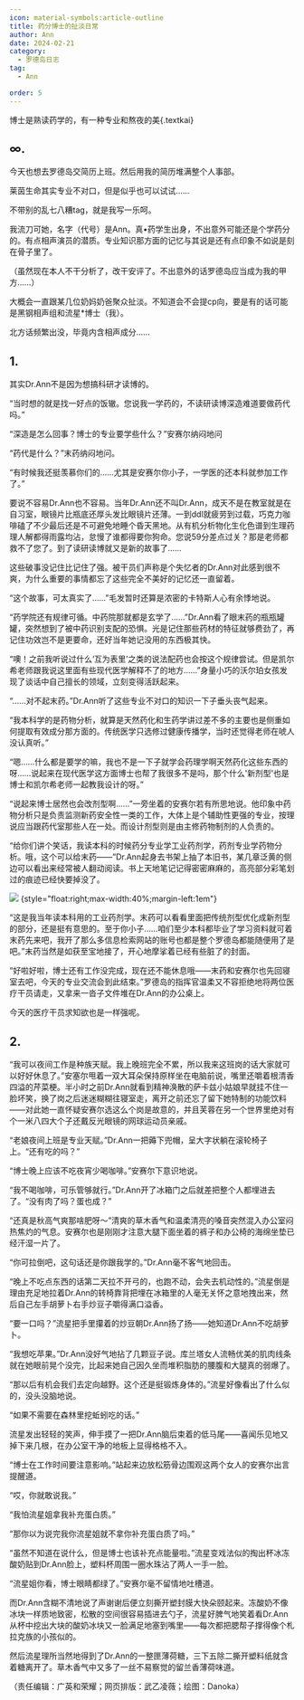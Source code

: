 ```yaml
---
icon: material-symbols:article-outline
title: 药分博士的扯淡日常
author: Ann
date: 2024-02-21
category:
  - 罗德岛日志
tag:
  - Ann

order: 5
---
```


博士是熟读药学的，有一种专业和熬夜的美{.textkai}

<!-- more -->

## ∞.

今天也想去罗德岛交简历上班。然后用我的简历堆满整个人事部。

莱茵生命其实专业不对口，但是似乎也可以试试……

不带别的乱七八糟tag，就是我写一乐呵。

我流刀可她，名字（代号）是Ann。真•药学生出身，不出意外可能还是个学药分的。有点相声演员的潜质。专业知识那方面的记忆与其说是还有点印象不如说是刻在骨子里了。

（虽然现在本人不干分析了，改干安评了。不出意外的话罗德岛应当成为我的甲方……）

大概会一直跟某几位奶妈奶爸聚众扯淡。不知道会不会提cp向，要是有的话可能是黑钢相声组和流星*博士（我）。

北方话频繁出没，毕竟内含相声成分……

## 1.

其实Dr.Ann不是因为想搞科研才读博的。

“当时想的就是找一好点的饭辙。您说我一学药的，不读研读博深造难道要做药代吗。”

“深造是怎么回事？博士的专业要学些什么？”安赛尔纳闷地问

“药代是什么？”末药纳闷地问。

“有时候我还挺羡慕你们的……尤其是安赛尔你小子，一学医的还本科就参加工作了。”

要说不容易Dr.Ann也不容易。当年Dr.Ann还不叫Dr.Ann，成天不是在教室就是在自习室，眼镜片比瓶底还厚头发比眼镜片还薄。一到ddl就疲劳到过载，巧克力咖啡磕了不少最后还是不可避免地睡个昏天黑地。从有机分析物化生化色谱到生理药理人解都得雨露均沾，怠慢了谁都得要你狗命。您说59分差点过关？那是老师都救不了您了。到了读研读博就又是新的故事了……

这些破事没记住比记住了强。被干员们声称是个失忆者的Dr.Ann对此感到很不爽，为什么重要的事情都忘了这些完全不美好的记忆还一直留着。

“这个故事，可太真实了……”毛发暂时还算是浓密的卡特斯人心有余悸地说。

“药学院还有规律可循。中药院那就都是玄学了……”Dr.Ann看了眼末药的瓶瓶罐罐，突然想到了被中药识别支配的恐惧。光是记住那些药材的特征就够费劲了，再记住功效岂不是更要命，还好当年她记没用的东西极其快。

“噢！之前我听说过什么‘互为表里’之类的说法配药也会按这个规律尝试。但是凯尔希老师跟我说这里面有些现代医学解释不了的地方……”身量小巧的沃尔珀女孩发现了谈话中自己擅长的领域，立刻变得活跃起来。

“……对不起末药。”Dr.Ann听了这些专业不对口的知识一下子垂头丧气起来。

“我本科学的是药物分析，就算是天然药化和生药学讲过差不多的主要也是侧重如何提取有效成分那方面的。传统医学只选修过健康传播学，当时还觉得老师在唬人没认真听。”

“嗯……什么都是要学的嘛，我也不是一下子就学会药理学啊天然药化这些东西的呀……说起来在现代医学这方面博士也帮了我很多不是吗，那个什么'新剂型'也是博士和凯尔希老师一起教我设计的呀。”

“说起来博士居然也会改剂型啊……”一旁坐着的安赛尔若有所思地说。他印象中药物分析只是负责监测新药安全性一类的工作，大体上是个辅助性更强的专业，按理说应当跟药代室那些人在一处。而设计剂型则是由主修药物制剂的人负责的。

“给你们讲个笑话，我读本科的时候药分专业学工业药剂学，药剂专业学药物分析。哦，这个可以给末药——”Dr.Ann起身去书架上抽了本旧书，某几章泛黄的侧边可以看出来经常被人翻动阅读。书上天地笔记记得密密麻麻的，高亮部分彩笔划过的痕迹已经快要掉没了。

![](./res/illustration/文章配图（Danoka）.webp) {style="float:right;max-width:40%;margin-left:1em"}

“这是我当年读本科用的工业药剂学。末药可以看看里面把传统剂型优化成新剂型的部分，还是挺有意思的。至于你小子……咱们至少本科都毕业了学习资料就可着末药先来吧，我开了那么多信息检索网站的账号也都是整个罗德岛都能随便用了是吧。”末药当然是如获至宝地接了，开心地摩挲着已经有些脏了的封面。

“好啦好啦，博士还有工作没完成，现在还不能休息哦——末药和安赛尔也先回寝室去吧，今天的专业交流会到此结束。”罗德岛的指挥官温柔又不容拒绝地将两位医疗干员请走，又拿来一沓子文件堆在Dr.Ann的办公桌上。

今天的医疗干员求知欲也是一样强呢。

## 2.

“我可以夜间工作是种族天赋。我上晚班完全不累，所以我来这班岗的话大家就可以好好休息了。”安塞尔甩着一双大耳朵保持原样坐在电脑前说，嘴里还嚼着根清香四溢的芹菜梗。半小时之前Dr.Ann就看到精神涣散的萨卡兹小姑娘早就挂不住一脸坏笑，换了岗之后迷迷糊糊往寝室走，离开之前还忘了留下她特制的功能饮料——对此她一直怀疑安赛尔选这么个岗是故意的，并且芙蓉在另一个世界里绝对有个一米八四大个子还戴反光眼镜的网球运动员亲戚。

“老娘夜间上班是专业天赋。”Dr.Ann一把薅下兜帽，呈大字状躺在滚轮椅子上。“还有吃的吗？”

“博士晚上应该不吃夜宵少喝咖啡。”安赛尔下意识地说。

“我不喝咖啡，可乐管够就行。”Dr.Ann开了冰箱门之后就差把整个人都埋进去了。“没有肉了吗？蛋也成？”

“还真是秋高气爽那啥肥呀～”清爽的草木香气和温柔清亮的嗓音突然混入办公室闷热焦灼的气息。安赛尔也是刚刚才注意大腿下面坐着的裤子和办公椅的海绵坐垫已经汗湿一片了。

“你可拉倒吧，这句话还是你跟我学的。”Dr.Ann毫不客气地回击。

“晚上不吃点东西的话第二天拉不开弓的，也跑不动，会失去机动性的。”流星倒是理由充足地拉着Dr.Ann的转椅靠背把埋在冰箱里的人毫无关怀之意地拽出来，然后自己左手胡萝卜右手炒豆子嚼得满口溢香。

“要一口吗？”流星把手里攥着的炒豆朝Dr.Ann扬了扬——她知道Dr.Ann不吃胡萝卜。

“我想吃苹果。”Dr.Ann没好气地拈了几颗豆子说。库兰塔女人流畅优美的肌肉线条就在她眼前晃个没完，比起来她自己因久坐而堆积脂肪的腰腹和大腿真的弱爆了。

“那以后有机会我们去定向越野。这个还是挺锻炼身体的。”流星好像看出了什么似的，没头没脑地说。

“如果不需要在森林里挖蚯蚓吃的话。”

流星发出轻轻的笑声，伸手摸了一把Dr.Ann脑后束着的低马尾——喜闻乐见地又掉下来几根，在办公室干净的地板上显得格格不入。

“博士在工作时间要注意影响。”站起来边放松筋骨边围观这两个女人的安赛尔出言提醒道。

“哎，你就敢说我。”

“我怕流星姐拿我补充蛋白质。”

“那你以为说完我你流星姐就不拿你补充蛋白质了吗。”

“虽然不知道在说什么，但是博士也该补充点能量啦。”流星变戏法似的掏出杯冰冻酸奶贴到Dr.Ann脸上，塑料杯周围一圈水珠沾了两人一手一脸。

“流星姐你看，博士眼睛都绿了。”安赛尔毫不留情地吐槽道。

而Dr.Ann含糊不清地说了声谢谢后便立刻撕开塑封膜大快朵颐起来。冻酸奶不像冰块一样质地致密，松散的空间很容易插进去勺子，流星好脾气地笑着看Dr.Ann从杯中挖出大块的酸奶冰块又一脸满足地塞到嘴里——每次都把腮帮子撑得像个札拉克族的小孩似的。

然后流星理所当然地得到了Dr.Ann的一整匣薄荷糖，三下五除二撕开塑料纸就含着糖离开了。草木香气中又多了一丝不易察觉的留兰香薄荷味道。<eod />

（责任编辑：广英和荣耀；网页排版：武乙凌薇；绘图：Danoka）

<FakeAds />
